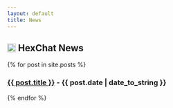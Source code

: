 ```yaml
---
layout: default
title: News
---
```


<span><h2><a href="http://feeds.feedburner.com/hexchat" rel="alternate" type="application/atom+xml"><img src="http://www.feedburner.com/fb/images/pub/feed-icon32x32.png" width="20" height="20" alt="rss-icon" style="vertical-align:-7%;border:0" /></a> HexChat News</h2></span>

{% for post in site.posts %}
<h3><a href="{{ post.url }}">{{ post.title }}</a> - {{ post.date | date_to_string }}</h3>
{% endfor %}